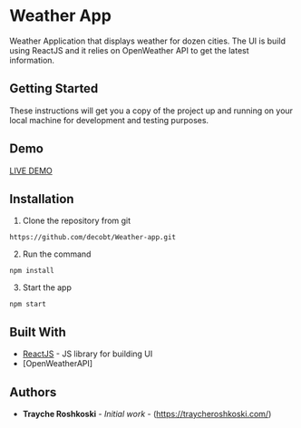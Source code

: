 # Weather App

Weather Application that displays weather for dozen cities. The UI is build using ReactJS and it relies on OpenWeather API to get the latest information.

## Getting Started

These instructions will get you a copy of the project up and running on your local machine for development and testing purposes.

## Demo
[LIVE DEMO](https://weather-app-ui.herokuapp.com/ "Weather App")
## Installation

1. Clone the repository from git
```
https://github.com/decobt/Weather-app.git
```
2. Run the command
```
npm install
```
3. Start the app
```
npm start
```

## Built With

* [ReactJS](https://reactjs.org/) - JS library for building UI
* [OpenWeatherAPI]

## Authors

* **Trayche Roshkoski** - *Initial work* - (https://traycheroshkoski.com/)
